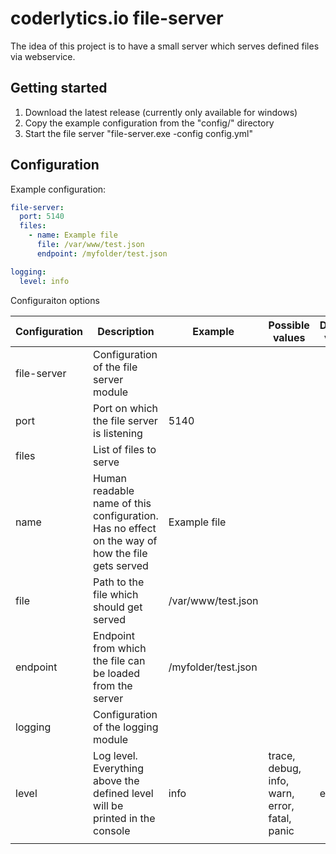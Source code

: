 # coderlytics.io file-server

The idea of this project is to have a small server which serves defined files via webservice.

## Getting started

1. Download the latest release (currently only available for windows)
2. Copy the example configuration from the "config/" directory
3. Start the file server "file-server.exe -config config.yml"

## Configuration

Example configuration:

```yml
file-server:
  port: 5140
  files:
    - name: Example file
      file: /var/www/test.json
      endpoint: /myfolder/test.json

logging:
  level: info
```

Configuraiton options

| **Configuration**    | **Description**                                                                                     | **Example**             | **Possible values**                               | **Default value** |
|------------------|-------------------------------------------------------------------------------------------------|---------------------|-----------------------------------------------|---------------|
| file-server      | Configuration of the file server module                                                         |                     |                                               |               |
|     port         | Port on which the file server is listening                                                      | 5140                |                                               |               |
|     files        | List of files to serve                                                                          |                     |                                               |               |
|         name     | Human readable name of this configuration. Has no effect on the way of how the file gets served | Example file        |                                               |               |
|         file     | Path to the file which should get served                                                        | /var/www/test.json  |                                               |               |
|         endpoint | Endpoint from which the file can be loaded from the server                                      | /myfolder/test.json |                                               |               |
| logging          | Configuration of the logging module                                                             |                     |                                               |               |
|     level        | Log level. Everything above the defined level will be printed in the console                    | info                | trace, debug, info, warn, error, fatal, panic | error         |
|                  |                                                                                                 |                     |                                               |               |

